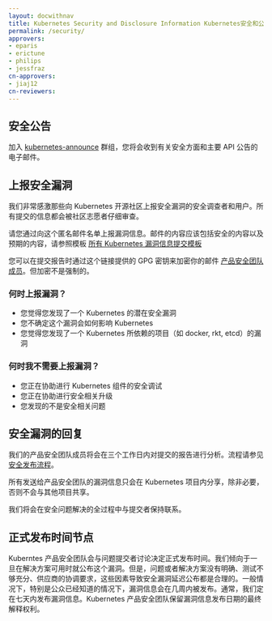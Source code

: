 ```yaml
---
layout: docwithnav
title: Kubernetes Security and Disclosure Information Kubernetes安全和公告信息
permalink: /security/
approvers:
- eparis
- erictune
- philips
- jessfraz
cn-approvers:
- jiaj12
cn-reviewers:
---
```


<!--
## Security Announcements
-->
## 安全公告
<!--
Join the [kubernetes-announce](https://groups.google.com/forum/#!forum/kubernetes-announce) group for emails about security and major API announcements.
-->
加入 [kubernetes-announce](https://groups.google.com/forum/#!forum/kubernetes-announce) 群组，您将会收到有关安全方面和主要 API 公告的电子邮件。

<!--
## Report a Vulnerability
-->
## 上报安全漏洞


<!--
We’re extremely grateful for security researchers and users that report vulnerabilities to the Kubernetes Open Source Community. All reports are thoroughly investigated by a set of community volunteers.
-->
我们非常感激那些向 Kubernetes 开源社区上报安全漏洞的安全调查者和用户。所有提交的信息都会被社区志愿者仔细审查。


<!--
To make a report, please email the private [kubernetes-security@googlegroups.com](mailto:kubernetes-security@googlegroups.com) list with the security details and the details expected for [all Kubernetes bug reports](https://git.k8s.io/kubernetes/.github/ISSUE_TEMPLATE.md).
-->
请您通过向这个匿名邮件名单上报漏洞信息。邮件的内容应该包括安全的内容以及预期的内容，请参照模板 [所有 Kubernetes 漏洞信息提交模板](https://git.k8s.io/kubernetes/.github/ISSUE_TEMPLATE.md)

<!--
You may encrypt your email to this list using the GPG keys of the [Product Security Team members](https://git.k8s.io/community/contributors/devel/security-release-process.md#product-security-team-pst). Encryption using GPG is NOT required to make a disclosure.
-->
您可以在提交报告时通过这个链接提供的 GPG 密钥来加密你的邮件 [产品安全团队成员](https://git.k8s.io/community/contributors/devel/security-release-process.md#product-security-team-pst)。但加密不是强制的。

<!--
### When Should I Report a Vulnerability?
-->
### 何时上报漏洞？

<!--
- You think you discovered a potential security vulnerability in Kubernetes
- You are unsure how a vulnerability affects Kubernetes
- You think you discovered a vulnerability in another project that Kubernetes depends on (e.g. docker, rkt, etcd)
-->
- 您觉得您发现了一个 Kubernetes 的潜在安全漏洞
- 您不确定这个漏洞会如何影响 Kubernetes
- 您觉得您发现了一个 Kubernetes 所依赖的项目（如 docker, rkt, etcd）的漏洞

<!--
### When Should I NOT Report a Vulnerability?
-->
### 何时我不需要上报漏洞？

<!--
- You need help tuning Kubernetes components for security
- You need help applying security related updates
- Your issue is not security related
-->
- 您正在协助进行 Kubernetes 组件的安全调试
- 您正在协助进行安全相关升级
- 您发现的不是安全相关问题

<!--
## Security Vulnerability Response
-->
## 安全漏洞的回复

<!--
Each report is acknowledged and analyzed by Product Security Team members within 3 working days. This will set off the [Security Release Process](https://git.k8s.io/community/contributors/devel/security-release-process.md#product-security-team-pst).
-->
我们的产品安全团队成员将会在三个工作日内对提交的报告进行分析。流程请参见 [安全发布流程](https://git.k8s.io/community/contributors/devel/security-release-process.md#product-security-team-pst)。

<!--
Any vulnerability information shared with Product Security Team stays within Kubernetes project and will not be disseminated to other projects unless it is necessary to get the issue fixed.
-->
所有发送给产品安全团队的漏洞信息只会在 Kubernetes 项目内分享，除非必要，否则不会与其他项目共享。

<!--
As the security issue moves from triage, to identified fix, to release planning we will keep the reporter updated.
-->
我们将会在安全问题解决的全过程中与提交者保持联系。

<!--
## Public Disclosure Timing
-->
## 正式发布时间节点

<!--
A public disclosure date is negotiated by the Kubernetes product security team and the bug submitter. We prefer to fully disclose the bug as soon as possible once a user mitigation is available. It is reasonable to delay disclosure when the bug or the fix is not yet fully understood, the solution is not well-tested, or for vendor coordination. The timeframe for disclosure is from immediate (especially if it's already publicly known) to a few weeks. As a basic default, we expect report date to disclosure date to be on the order of 7 days. The Kubernetes product security team holds the final say when setting a disclosure date.
-->
Kuberntes 产品安全团队会与问题提交者讨论决定正式发布时间。我们倾向于一旦在解决方案可用时就公布这个漏洞。但是，问题或者解决方案没有明确、测试不够充分、供应商的协调要求，这些因素导致安全漏洞延迟公布都是合理的。一般情况下，特别是公众已经知道的情况下，漏洞信息会在几周内被发布。通常，我们定在七天内发布漏洞信息。Kubernetes 产品安全团队保留漏洞信息发布日期的最终解释权利。
